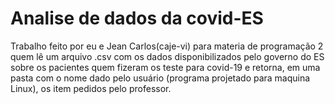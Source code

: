 # Analise de dados da covid-ES
Trabalho feito por eu e Jean Carlos(caje-vi) para materia de programação 2 quem lê um arquivo .csv com os dados disponibilizados pelo governo do ES sobre os pacientes quem fizeram os teste para covid-19 e retorna, em uma pasta com o nome dado pelo usuário (programa projetado para maquina Linux), os item pedidos pelo professor.
